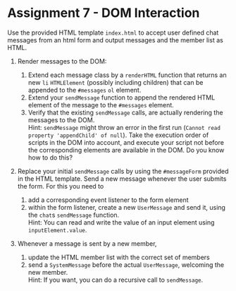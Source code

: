 # Assignment 7 - DOM Interaction

Use the provided HTML template `index.html` to accept user defined chat messages from an html form and output messages 
and the member list as HTML.

1. Render messages to the DOM:
    1. Extend each message class by a `renderHTML` function that returns an new `li` `HTMLElement` (possibly including 
    children) that can be appended to the `#messages` `ol` element.
    2. Extend your `sendMessage` function to append the rendered HTML element of the message to the `#messages` element.
    3. Verify that the existing `sendMessage` calls, are actually rendering the messages to the DOM.  
    Hint: `sendMessage` might throw an error in the first run (`Cannot read property 'appendChild' of null`). Take the 
    execution order of scripts in the DOM into account, and execute your script not before the corresponding elements 
    are available in the DOM. Do you know how to do this?

2. Replace your initial `sendMessage` calls by using the `#messageForm` provided in the HTML template. Send a new 
message whenever the user submits the form. For this you need to
    1. add a corresponding event listener to the form element
    2. within the form listener, create a new `UserMessage` and send it, using the `chat`s `sendMessage` function.  
Hint: You can read and write the value of an input element using `inputElement.value`.

3. Whenever a message is sent by a new member,
    1. update the HTML member list with the correct set of members  
    2. send a `SystemMessage` before the actual `UserMessage`, welcoming the new member.  
    Hint: If you want, you can do a recursive call to `sendMessage`.


